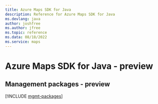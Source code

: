 ```yaml
---
title: Azure Maps SDK for Java
description: Reference for Azure Maps SDK for Java
ms.devlang: java
author: joshfree
ms.author: jfree
ms.topic: reference
ms.data: 08/18/2022
ms.service: maps
---
```

# Azure Maps SDK for Java - preview

## Management packages - preview
[!INCLUDE [mgmt-packages](maps-mgmt-index.md)]